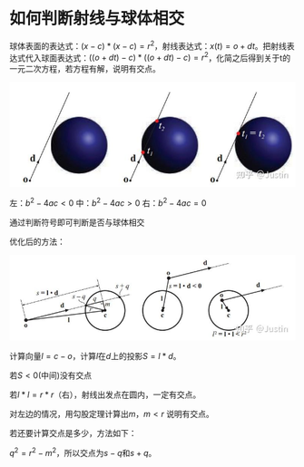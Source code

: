 # 如何判断射线与球体相交
球体表面的表达式：$(x-c)*(x-c)=r^2$，射线表达式：$x(t)=o+dt$。把射线表达式代入球面表达式：$((o+dt)-c)*((o+dt)-c)=r^2$，化简之后得到关于t的一元二次方程，若方程有解，说明有交点。

![mkdocs](images/射线与球体相交1.jpg)

左：$b^2-4ac<0$                   中：$b^2-4ac>0$                      右：$b^2-4ac=0$

通过判断符号即可判断是否与球体相交

优化后的方法：

![mkdocs](images/射线与球体相交2.jpg)
<!-- ![](..\..\picture\射线与球体相交2.jpg) -->

计算向量$l=c-o$，计算$l$在$d$上的投影$S=l*d$。

若$S<0$(中间)没有交点

若$l*l = r*r$（右），射线出发点在圆内，一定有交点。

对左边的情况，用勾股定理计算出$m$，$m<r$ 说明有交点。

若还要计算交点是多少，方法如下：

$q^2=r^2-m^2$，所以交点为$s-q$和$s+q$。